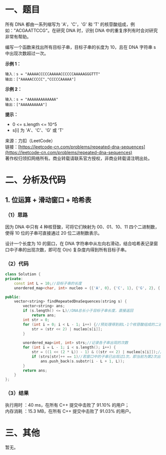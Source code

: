 # 一、题目
所有 DNA 都由一系列缩写为 'A'，'C'，'G' 和 'T' 的核苷酸组成，例如："ACGAATTCCG"。在研究 DNA 时，识别 DNA 中的重复序列有时会对研究非常有帮助。    
    
编写一个函数来找出所有目标子串，目标子串的长度为 10，且在 DNA 字符串 s 中出现次数超过一次。    
    
**示例 1：**    
```
输入：s = "AAAAACCCCCAAAAACCCCCCAAAAAGGGTTT"
输出：["AAAAACCCCC","CCCCCAAAAA"]
```
**示例 2：**    
```
输入：s = "AAAAAAAAAAAAA"
输出：["AAAAAAAAAA"]
```
**提示：**     
- 0 <= s.length <= 10^5
- s[i] 为 'A'、'C'、'G' 或 'T'
    
    
来源：力扣（LeetCode）    
链接：[https://leetcode-cn.com/problems/repeated-dna-sequences](https://leetcode-cn.com/problems/repeated-dna-sequences)     
著作权归领扣网络所有。商业转载请联系官方授权，非商业转载请注明出处。    
# 二、分析及代码    
## 1. 位运算 + 滑动窗口 + 哈希表
### （1）思路
因为 DNA 中只有 4 种核苷酸，可将它们映射为 00、01、10、11 四个二进制数，使得 10 位的子串可直接通过 20 位二进制数表示。   
   
设计一个长度为 10 的窗口，在 DNA 字符串中从左向右滑动，结合哈希表记录窗口中子串的出现次数，即可在 O(n) 复杂度内得到所有目标子串。    
### （2）代码
```cpp
class Solution {
private:
    const int L = 10;//目标子串的长度
    unordered_map<char, int> nucleo = {{'A', 0}, {'C', 1}, {'G', 2}, {'T', 3}};//将4种核苷酸映射为2位二进制数

public:
    vector<string> findRepeatedDnaSequences(string s) {
        vector<string> ans;
        if (s.length() <= L)//DNA总长小于目标子串长度，直接返回
            return ans;
        int str = 0;
        for (int i = 0; i < L - 1; i++) {//预处理得到前L-1个核苷酸组成的二进制序列
            str = (str << 2) | nucleo[s[i]];
        }
        
        unordered_map<int, int> strs;//记录各子串出现的次数
        for (int i = L - 1; i < s.length(); i++) {
            str = ((1 << (2 * L)) - 1) & ((str << 2) | nucleo[s[i]]);//将窗口向右滑动
            if (strs[str]++ == 1)//若窗口中的子串已出现过1次，即当前为第2次出现，将其加入答案集合
                ans.push_back(s.substr(i - L + 1, L));
        }
        return ans;
    }
};
```
### （3）结果
执行用时 ：40 ms，在所有 C++ 提交中击败了 91.10% 的用户；    
内存消耗 ：15.3 MB，在所有 C++ 提交中击败了 91.03% 的用户。      
# 三、其他
暂无。  
